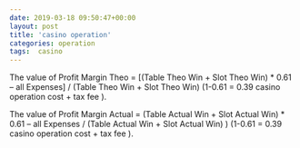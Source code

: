 ```yaml
---
date: 2019-03-18 09:50:47+00:00
layout: post
title: 'casino operation'
categories: operation
tags:  casino
---
```


The value of Profit Margin Theo = [(Table Theo Win + Slot Theo Win) * 0.61 – all Expenses] / (Table Theo Win + Slot Theo Win) 
(1-0.61 = 0.39 casino operation cost + tax fee ).

 The value of Profit Margin Actual = (Table Actual Win + Slot Actual Win) * 0.61 – all Expenses / (Table Actual Win + Slot Actual Win) ) 
 (1-0.61 = 0.39 casino operation cost + tax fee ).

